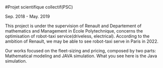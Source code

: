 #Projet scientifique collectif(PSC) 

Sep. 2018 - May. 2019

This project is under the supervision of Renault and Departement of mathematics and Management in École Polytechnique, 
concerns the optimisation of robot-taxi service(driveless, electrical). According to the ambition of Renault, 
we may be able to see robot-taxi serve in Paris in 2022.

Our works focused on the fleet-sizing and pricing, composed by two parts: Mathematical modeling and JAVA simulation. What you see here is the Java simulation.  